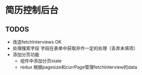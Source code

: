 # 简历控制后台

## TODOS
* 改造fetchInterviews OK
* 处理搜索字段
    字段在表单中获取并作一定的处理（丢弃未填项）
* 添加分页功能
    * 组件中添加分页state
    * redux 根据pagesize和currPage管理fetchInterview的data
